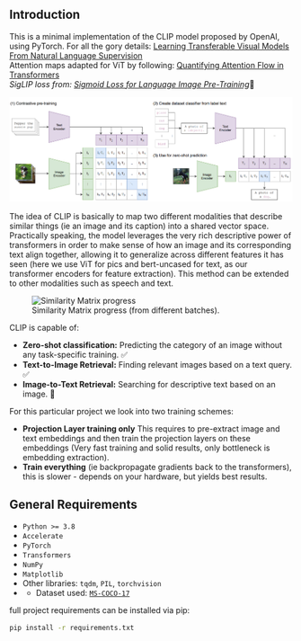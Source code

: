 ## Introduction
This is a minimal implementation of the CLIP model proposed by OpenAI, using PyTorch. For all the gory 
details: [Learning Transferable Visual Models From Natural Language 
Supervision](https://arxiv.org/pdf/2103.00020)  
Attention maps adapted for ViT by following: [Quantifying Attention Flow in Transformers](https://arxiv.org/pdf/2005.00928)  
_SigLIP loss from: [Sigmoid Loss for Language Image Pre-Training](https://arxiv.org/pdf/2303.15343)_🚧   

![clip_model](assets/clip_desc.png)


The idea of CLIP is basically to map two different modalities that describe similar things (ie an image and 
its caption) into a shared vector space. Practically speaking, the model leverages the very rich descriptive 
power of transformers in order to make sense of how an image and its corresponding text align together, 
allowing it to generalize across different features it has seen (here we use ViT for pics and bert-uncased 
for text, as our transformer encoders for feature extraction). This method can be extended to other 
modalities such as speech and text.


<figure>
  <img src="assets/matrix.gif" alt="Similarity Matrix progress">
  <figcaption>Similarity Matrix progress (from different batches).</figcaption>
</figure>


CLIP is capable of:
- **Zero-shot classification:** Predicting the category of an image without any task-specific training. ✅
- **Text-to-Image Retrieval:** Finding relevant images based on a text query. ✅
- **Image-to-Text Retrieval:** Searching for descriptive text based on an image. 🚧

For this particular project we look into two training schemes:
- **Projection Layer training only** This requires to pre-extract image and text embeddings and then train 
the projection layers on these embeddings (Very fast training and solid results, only bottleneck is 
embedding extraction).
- **Train everything** (ie backpropagate gradients back to the transformers), this is slower - depends on 
your hardware, but yields best results.  

## General Requirements
- `Python >= 3.8`
- `Accelerate`
- `PyTorch`
- `Transformers`
- `NumPy`
- `Matplotlib` 
- Other libraries: `tqdm`, `PIL`, `torchvision`
- - Dataset used: [`MS-COCO-17`](https://cocodataset.org/#download)

full project requirements can be installed via pip:
```bash
pip install -r requirements.txt